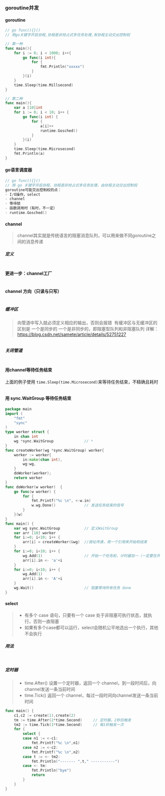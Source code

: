 ### goroutine并发

#### goroutine

```go
// go func(){}()
// 用go关键字开启协程,协程是非抢占式多任务处理,有协程主动交出控制权

// 第一种
func main(){
    for i := 0; i < 1000; i++{
        go func(i int){
            for {
                fmt.Println("xxxxx")
            }
        }(i)
    }
    time.Sleep(time.Millsecond)
}

// 第二种
func main(){
    var a [10]int
	for i := 0; i < 10; i++ {
		go func(i int) {
			for {
				a[i]++
				runtime.Gosched()
			}
		}(i)
	}
	time.Sleep(time.Microsecond)
	fmt.Println(a)
}
```

#### go语言调度器

```go
// go func(){}() 
// 用 go 关键字开启协程，协程是非抢占式多任务处理，由协程主动交出控制权
goroutine可能交出控制权的点： 
- I/O操作，select 
- channel 
- 等待锁 
- 函数调用时（有时，不一定） 
- runtime.Gosched()
```

#### channel

> channel其实就是传统语言的阻塞消息队列，可以用来做不同goroutine之间的消息传递

##### 定义

```go

```

#### 更进一步：channel工厂

```go

```

#### channel 方向（只读与只写）

```go

```

##### 缓冲区

> 向管道中写入就必须定义相应的输出，否则会报错  有缓冲区与无缓冲区的区别是 一个是同步的 一个是非同步的，即阻塞型队列和非阻塞队列 详解：<https://blog.csdn.net/samete/article/details/52751227> 

```go

```

##### 关闭管道

```go

```

#### 用channel等待任务结束

上面的例子使用 `time.Sleep(time.Microsecond)`来等待任务结束，不精确且耗时

```go

```

#### 用 sync.WaitGroup 等待任务结束

```go
package main
import (
    "fmt"
    "sync"
)
type worker struct {
    in chan int
    wg *sync.WaitGroup              // *
}
func createWorker(wg *sync.WaitGroup) worker{
    worker := worker{
        in:make(chan int),
        wg:wg,              
    }
    doWorker(worker);
    return worker
}
func doWorker(w worker)  {
    go func(w worker) {
        for {
            fmt.Printf("%c \n", <-w.in)
            w.wg.Done()             // 发送任务结束的信号
        }
    }(w)
}
func main() {
    var wg sync.WaitGroup           // 定义WaitGroup
    var arr [10] worker
    for i:=0; i<10; i++ {
        arr[i] = createWorker(&wg)  //按址传递，用一个引用来开始和结束
    }
    for i:=0; i<10; i++ {
        wg.Add(1)                   // 开始一个任务前，计时器加一（一定要在开始前加）
        arr[i].in <- 'a'+i
    }
    for i:=0; i<10; i++ {
        wg.Add(1)
        arr[i].in <- 'A'+i
    }
    wg.Wait()                       // 阻塞等待所有任务 done
}
```

#### select

> - 有多个 case 语句，只要有一个 case 处于非阻塞可执行状态，就执行，否则一直阻塞
> - 如果有多个case都可以运行，select会随机公平地选出一个执行，其他不会执行

##### 用法

```go

```

```go

```

##### 定时器

> - time.After() 设置一个定时器，返回一个 channel，到一段时间后，向channel发送一条当前时间
> - time.Tick() 返回一个 channel，每过一段时间向channel发送一条当前时间

```go
func main() {
    c1,c2 := create(1),create(2)
    tm := time.After(2*time.Second)     // 定时器，2秒后触发
    tm2 := time.Tick(1*time.Second)     // 每1秒触发一次
    for {
        select {
        case n1 := <-c1:
            fmt.Printf("%c \n",n1)
        case n2 := <-c2:
            fmt.Printf("%c \n",n2)
        case t := <- tm2:
            fmt.Println("------- ",t," -----------")
        case <- tm:
            fmt.Println("bye")
            return 
        }
    }
}
```

